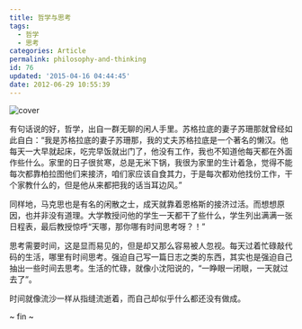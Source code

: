 ```yaml
---
title: 哲学与思考
tags:
  - 哲学
  - 思考
categories: Article
permalink: philosophy-and-thinking
id: 76
updated: '2015-04-16 04:44:45'
date: 2012-06-29 10:55:39
---
```


![cover](https://cat.yufan.me/cats/011206AS8.jpg)

有句话说的好，哲学，出自一群无聊的闲人手里。苏格拉底的妻子苏珊那就曾经如此自白：“我是苏格拉底的妻子苏珊那，我的丈夫苏格拉底是一个著名的懒汉。他每天一大早就起床，吃完早饭就出门了，他没有工作，我也不知道他每天都在外面作些什么。家里的日子很贫寒，总是无米下锅，我很为家里的生计着急，觉得不能每次都靠柏拉图他们来接济，咱们家应该自食其力，于是每次都劝他找份工作，干个家教什么的，但是他从来都把我的话当耳边风。”

<!--more-->

同样地，马克思也是有名的闲散之士，成天就靠着恩格斯的接济过活。而想想原因，也并非没有道理。大学教授问他的学生一天都干了些什么，学生列出满满一张日程表，最后教授惊呼“天哪，那你哪有时间思考呀？！”

思考需要时间，这是显而易见的，但是却又那么容易被人忽视。每天过着忙碌敲代码的生活，哪里有时间思考。强迫自己写一篇日志之类的东西，其实也是强迫自己抽出一些时间去思考。生活的忙碌，就像小沈阳说的，“一睁眼一闭眼，一天就过去了”。

时间就像流沙一样从指缝流逝着，而自己却似乎什么都还没有做成。

~ fin ~
